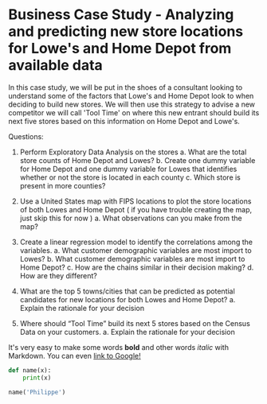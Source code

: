 # Business Case Study - Analyzing and predicting new store locations for Lowe's and Home Depot from available data 

In this case study, we will be put in the shoes of a consultant looking to understand some of the factors that Lowe's and Home Depot look to when deciding to build new stores. We will then use this strategy to advise a new competitor we will call 'Tool Time' on where this new entrant should build its next five stores based on this information on Home Depot and Lowe's.


Questions:
1. Perform Exploratory Data Analysis on the stores
	a. What are the total store counts of Home Depot and Lowes?
	b. Create one dummy variable for Home Depot and one dummy variable for Lowes
that identifies whether or not the store is located in each county
	c. Which store is present in more counties?

1. Use a United States map with FIPS locations to plot the store locations of both Lowes
and Home Depot ( if you have trouble creating the map, just skip this for now )
	a. What observations can you make from the map?

1. Create a linear regression model to identify the correlations among the variables.
	a. What customer demographic variables are most import to Lowes?
	b. What customer demographic variables are most import to Home Depot?
	c. How are the chains similar in their decision making?
	d. How are they different?

1. What are the top 5 towns/cities that can be predicted as potential candidates for new
locations for both Lowes and Home Depot?
	a. Explain the rationale for your decision

1. Where should “Tool Time” build its next 5 stores based on the Census Data on your
customers.
	a. Explain the rationale for your decision





It's very easy to make some words **bold** and other words *italic* with Markdown. You can even [link to Google!](http://google.com)


```python
def name(x):
	print(x)

name('Philippe')
```